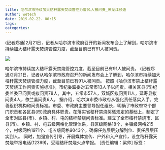 ```yaml
---
title: 哈尔滨市持续加大秸秆露天焚烧管控力度91人被问责_黑龙江频道
author: wetech
date: 2019-02-22- 00:15
tags: 
categories: 
---
```

(记者郑通)2月21日，记者从哈尔滨市政府召开的新闻发布会上了解到，哈尔滨市持续加大秸秆露天焚烧管控力度，截至目前已有91人被问责。
<!-- more -->
                
<img align="center" border="0" src="http://p2.ifengimg.com/a/2016/0810/204c433878d5cf9size1_w16_h16.png" />
                
            
哈尔滨市持续加大秸秆露天焚烧管控力度，截至目前已有91人被问责。
(记者郑通)2月21日，记者从哈尔滨市政府召开的新闻发布会上了解到，哈尔滨市持续加大秸秆露天焚烧管控力度，截至目前已有91人被问责。
按照《哈尔滨市禁止秸秆露天焚烧工作问责实施标准》，市纪委监委对五常市13人予以问责。相关区县(市)纪委监委已问责或拟问责78人，其中，五常市57人，双城区拟问责11人，延寿县拟问责4人，依兰县问责6人。
据介绍，哈尔滨市委市政府从强化责任落实入手，完善组织机构和问责标准。市委、市政府主要领导担任组长，明确了市政府12个部门职责和各区县(市)政府具体职责。在落实省秸秆禁烧奖惩规定的基础上，制定了全市对区县(市)、乡镇、村、屯的秸秆禁烧问责标准。建立了全市秸秆禁烧市、区县(市)、乡镇、村、屯五级网格化管理体系，县区级网格18个，乡镇级网格215个，村级网格1971个、屯五级网格9043个，确保任务层层分解到位、责任层层压实到人。
同时，加强宣传引导，开展媒体宣传、户外和入户宣传，设立秸秆露天焚烧举报电话(12369)，受理秸秆焚烧火点举报。
[责任编辑：梁帅]
标签：
 
             
